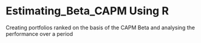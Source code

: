 # Estimating_Beta_CAPM Using R
Creating portfolios ranked on the basis of the CAPM Beta and analysing the performance over a period
